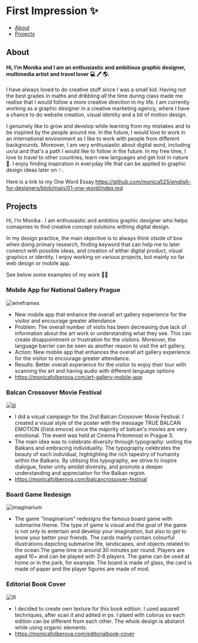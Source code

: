 # First Impression ✨

- [About](#about)
- [Projects](#projects)


## About

#### Hi, I’m Monika and I am an enthusiastic and ambitious graphic designer, multimedia artist and travel lover  💻 🖊 🌎.
I have always loved to do creative stuff since I was a small kid. Having not the best grades in maths and dribbling all the time during class made me realise that I would follow a more creative direction in my life. I am currently working as a graphic designer in a creative marketing agency, where I have a chance to do website creation, visual identity and a bit of motion design.

I genuinely like to grow and develop while learning from my mistakes and to be inspired by the people around me. In the future, I would love to work in an international environment as I like to work with people from different backgrounds. Moreover, I am very enthusiastic about digital word, including ux/ui and that's a path I would like to follow in the future. In my free time, I love to travel to other countries, learn new languages and get lost in nature 🌿. I enjoy finding inspiration in everyday life that can be applied to graphic design ideas later on ✨. 

Here is a link to my One Word Essay https://github.com/monica525/english-for-designers/blob/main/01-one-word/index.md


## Projects
Hi, I’m Monika . I am enthusiastic and ambitios graphic designer who helps comapnies to find creative concept solutions withing digital design.

In my design practice, the main objective is to always think otside of box when doing primary research, finding keyword that can help me to later conenct with possible ideas, and creation of either digital product, visual graphics or identity. I enjoy working on various projects, but mainly so far web design or mobile app. 

See below some examples of my work ✌🏻


### Mobile App for National Gallery Prague
![wireframes](https://github.com/monica525/english-for-designers/assets/143282725/b1b95c75-007e-44af-84be-fd5128ba4160)
- New mobile app that enhance the overall art gallery experience for the visitor and encourage greater attendance
- Problem: The overall number of visits has been decreasing due lack of information about the art work or understanding what they see. This can create disappointment or frustration for the visitors. Moreover, the language barrier can be seen as another reason to visit the art gallery.
- Action: New mobile app that enhances the overall art gallery experience for the visitor to encourage greater attendance.
- Results: Better overall experience for the visitor to enjoy their tour with scanning the art and having audio with different language options
- https://monicafolberova.com/art-gallery-mobile-app 




### Balcan Crossover Movie Festival
![jjj](https://github.com/monica525/english-for-designers/assets/143282725/c7810348-a90f-44ed-ae6f-cc93d6f845a2)
- I did a visual campaign for the 2nd Balcan Crossover Movie Festival. I created a visual style of the poster with the message TRUE BALCAN EMOTION (čistá emoce) since the majority of balcan's movies are very emotional. The event was held at  Cinema Pritomnost in Prague 3. 
- The main idea was to celebrate diversity through typography: uniting the Balkans and embracing individuality. The typography celebrates the beauty of each individual, highlighting the rich tapestry of humanity within the Balkans. By utilising this typography, we strive to inspire dialogue, foster unity amidst diversity, and promote a deeper understanding and appreciation for the Balkan region.
- https://monicafolberova.com/balcancrossover-festival




### Board Game Redesign
![imaginarium](https://github.com/monica525/english-for-designer/assets/143282725/160d9c69-b23d-4d93-9a27-501461b713c1)
- The game "Imaginarium" redesigns the famous board game with submarine theme. The type of game is visual and the goal of the game is not only to entertain and develop your imagination, but also to get to know your better your friends. The cards mainly contain colourful illustrations depicting submarine life, landscapes, and objects related to the ocean.The game time is around 30 minutes per round. Players are aged 10+ and can be played with 3-6 players. The game can be used at home or in the park, for example. The board is made of glass, the card is made of paper and the player figures are made of mod.




### Editorial Book Cover
![lll](https://github.com/monica525/english-for-designers/assets/143282725/6471a25f-10dc-466b-ac63-bace3790020b)
- I decided to create own texture for this book edition. I used aquarell techniques, after scan it and adited in ps. I plaed with colorus so each edition can be different from each other. The whole design is abstarct while using organic elements.
- https://monicafolberova.com/editorialbook-cover



